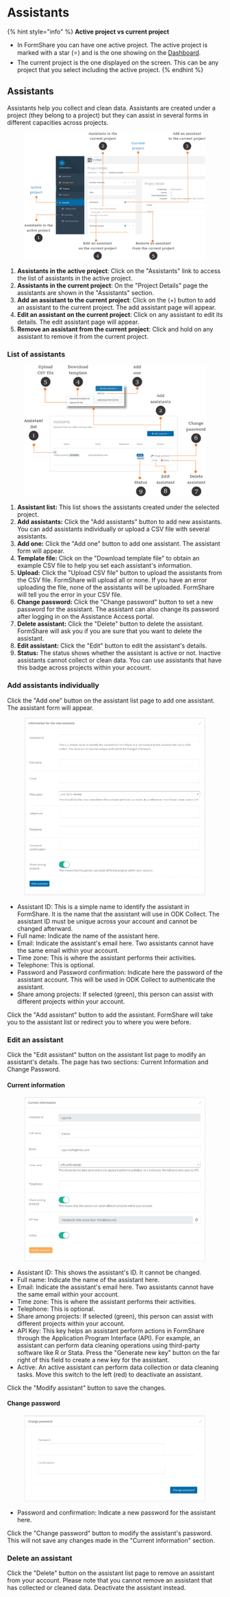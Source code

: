 # Assistants

{% hint style="info" %}
**Active project vs current project**

* In FormShare you can have one active project. The active project is marked with a star (⭐) and is the one showing on the [Dashboard](the-dashboard.md).
* The current project is the one displayed on the screen. This can be any project that you select including the active project.
{% endhint %}

## Assistants

Assistants help you collect and clean data. Assistants are created under a project (they belong to a project) but they can assist in several forms in different capacities across projects.

<figure><img src="../.gitbook/assets/assistants_captions.png" alt=""><figcaption></figcaption></figure>

1. **Assistants in the active project**: Click on the "Assistants" link to access the list of assistants in the active project.
2. **Assistants in the current project**: On the "Project Details" page the assistants are shown in the "Assistants" section.
3. **Add an assistant to the current project**: Click on the (+) button to add an assistant to the current project. The add assistant page will appear.
4. **Edit an assistant on the current project**: Click on any assistant to edit its details. The edit assistant page will appear.
5. **Remove an assistant from the current project**: Click and hold on any assistant to remove it from the current project.

### List of assistants



<figure><img src="../.gitbook/assets/list_assistants.png" alt=""><figcaption></figcaption></figure>



1. **Assistant list:** This list shows the assistants created under the selected project.
2. **Add assistants:** Click the "Add assistants" button to add new assistants. You can add assistants individually or upload a CSV file with several assistants.
3. **Add one:** Click the "Add one" button to add one assistant. The assistant form will appear.
4. **Template file:** Click on the "Download template file" to obtain an example CSV file to help you set each assistant's information.
5. **Upload:** Click the "Upload CSV file" button to upload the assistants from the CSV file. FormShare will upload all or none. If you have an error uploading the file, none of the assistants will be uploaded.  FormShare will tell you the error in your CSV file.
6. **Change password:** Click the "Change password" button to set a new password for the assistant. The assistant can also change its password after logging in on the Assistance Access portal.
7. **Delete assistant:** Click the "Delete" button to delete the assistant. FormShare will ask you if you are sure that you want to delete the assistant.
8. **Edit assistant:** Click the "Edit" button to edit the assistant's details.
9. **Status:** The status shows whether the assistant is active or not. Inactive assistants cannot collect or clean data. You can use assistants that have this badge across projects within your account.

### Add assistants individually

Click the "Add one" button on the assistant list page to add one assistant. The assistant form will appear.

<figure><img src="../.gitbook/assets/assistant_form.png" alt=""><figcaption></figcaption></figure>

* Assistant ID: This is a simple name to identify the assistant in FormShare. It is the name that the assistant will use in ODK Collect. The assistant ID must be unique across your account and cannot be changed afterward.
* Full name: Indicate the name of the assistant here.
* Email: Indicate the assistant's email here. Two assistants cannot have the same email within your account.
* Time zone: This is where the assistant performs their activities.
* Telephone: This is optional.
* Password and Password confirmation: Indicate here the password of the assistant account. This will be used in ODK Collect to authenticate the assistant.
* Share among projects: If selected (green), this person can assist with different projects within your account.

Click the "Add assistant" button to add the assistant. FormShare will take you to the assistant list or redirect you to where you were before.

### Edit an assistant

Click the "Edit assistant" button on the assistant list page to modify an assistant's details. The page has two sections: Current Information and Change Password.

#### Current information

<figure><img src="../.gitbook/assets/edit_assistant.png" alt=""><figcaption></figcaption></figure>

* Assistant ID: This shows the assistant's ID. It cannot be changed.
* Full name: Indicate the name of the assistant here.
* Email: Indicate the assistant's email here. Two assistants cannot have the same email within your account.
* Time zone: This is where the assistant performs their activities.
* Telephone: This is optional.
* Share among projects: If selected (green), this person can assist with different projects within your account.
* API Key: This key helps an assistant perform actions in FormShare through the Application Program Interface (API). For example, an assistant can perform data cleaning operations using third-party software like R or Stata. Press the "Generate new key" button on the far right of this field to create a new key for the assistant.
* Active: An active assistant can perform data collection or data cleaning tasks. Move this switch to the left (red) to deactivate an assistant.

Click the "Modify assistant" button to save the changes.

#### Change password

<figure><img src="../.gitbook/assets/change_assistant_psass.png" alt=""><figcaption></figcaption></figure>

* Password and confirmation: Indicate a new password for the assistant here.

Click the "Change password" button to modify the assistant's password. This will not save any changes made in the "Current information" section.

### Delete an assistant

Click the "Delete" button on the assistant list page to remove an assistant from your account. Please note that you cannot remove an assistant that has collected or cleaned data. Deactivate the assistant instead.
